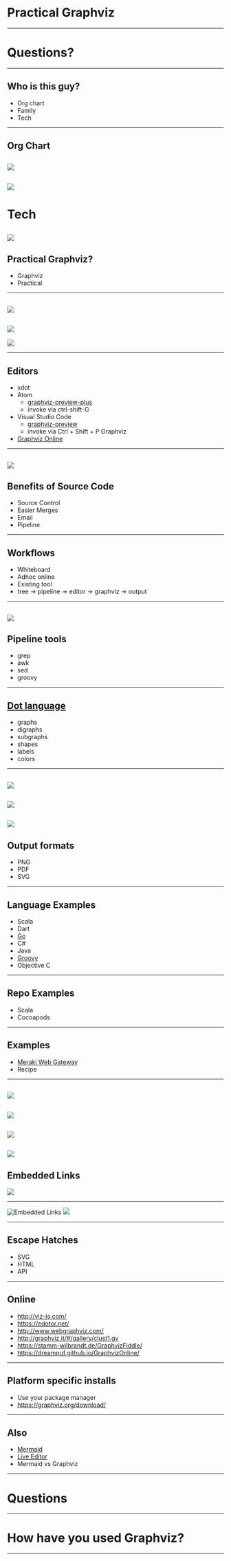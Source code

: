 # Practical Graphviz
---
# Questions?
---
## Who is this guy?
* Org chart
* Family
* Tech
---
## Org Chart
![](./svg/org.svg)
---
![](./svg/family.svg)
---
# Tech
![](./svg/tech.svg)
---
## Practical Graphviz?
* Graphviz
* Practical
---
![](./svg/graphviz.svg)
---
![](./svg/graph.svg)
---
![](./svg/digraph.svg)

---
## Editors
* xdot
* Atom
  - [graphviz-preview-plus](https://atom.io/packages/graphviz-preview-plus)
  - invoke via ctrl-shift-G
* Visual Studio Code
  - [graphviz-preview](https://marketplace.visualstudio.com/items?itemName=EFanZh.graphviz-preview)
  - invoke via Ctrl + Shift + P Graphviz
* [Graphviz Online](https://dreampuf.github.io/GraphvizOnline)

---
![](./svg/practical.svg)
---
## Benefits of Source Code
* Source Control
* Easier Merges
* Email
* Pipeline
---
## Workflows
* Whiteboard
* Adhoc online
* Existing tool
* tree -> pipeline -> editor -> graphviz -> output
---
![](./svg/workflow.svg)
---
## Pipeline tools
* grep
* awk
* sed
* groovy
---
## [Dot language](https://graphviz.org/doc/info/lang.html)
* graphs
* digraphs
* subgraphs
* shapes
* labels
* colors
---
![](./svg/color.svg)
---
![](./svg/shapes.svg)
---
![](./svg/arrows.svg)
---
## Output formats
* PNG
* PDF
* SVG
---
## Language Examples
* Scala
* Dart
* [Go](https://graphviz.org/Gallery/directed/go-package.html)
* C#
* Java
* [Groovy](https://dreampuf.github.io/GraphvizOnline/?url=https://raw.githubusercontent.com/curtcox/Meraki-Web-Gateway/master/architecture/gateway.dot)
* Objective C
---
## Repo Examples
* Scala
* Cocoapods
---
## Examples
* [Meraki Web Gateway](https://github.com/curtcox/Meraki-Web-Gateway)
* Recipe
---
![](./svg/pipeline.svg)
---
![](./svg/packages.svg)
---
![](./svg/gateway.svg)
---
![](./svg/recipe.svg)
---
## Embedded Links

![](./svg/links.svg)

---

![Embedded Links](./svg/links.svg)
<img src="./svg/links.svg">

---
## Escape Hatches
* SVG
* HTML
* API
---
## Online
* http://viz-js.com/
* https://edotor.net/
* http://www.webgraphviz.com/
* http://graphviz.it/#/gallery/clust1.gv
* https://stamm-wilbrandt.de/GraphvizFiddle/
* https://dreampuf.github.io/GraphvizOnline/
---
## Platform specific installs
* Use your package manager
* https://graphviz.org/download/
---
## Also
* [Mermaid](https://mermaid-js.github.io/mermaid/#/)
* [Live Editor](https://mermaid-js.github.io/mermaid-live-editor)
* Mermaid vs Graphviz
---
# Questions
---
# How have you used Graphviz?
---
